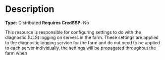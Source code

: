 # Description

**Type:** Distributed
**Requires CredSSP:** No

This resource is responsible for configuring settings to do with the diagnostic
(ULS) logging on servers in the farm. These settings are applied to the
diagnostic logging service for the farm and do not need to be applied to each
server individually, the settings will be propagated throughout the farm when

